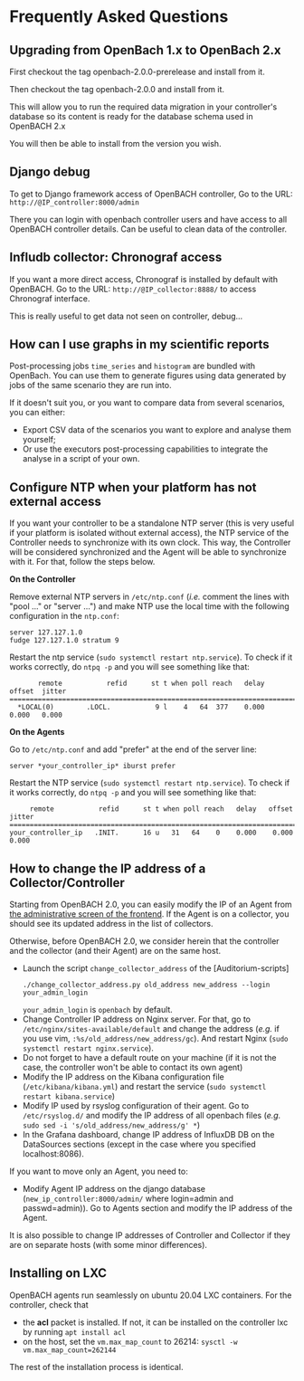 # Frequently Asked Questions

## Upgrading from OpenBach 1.x to OpenBach 2.x

First checkout the tag openbach-2.0.0-prerelease and install from it.

Then checkout the tag openbach-2.0.0 and install from it.

This will allow you to run the required data migration in your controller's
database so its content is ready for the database schema used in OpenBACH 2.x

You will then be able to install from the version you wish.

## Django debug

To get to Django framework access of OpenBACH controller,
Go to the URL: `http://@IP_controller:8000/admin`

There you can login with openbach controller users and have access to all OpenBACH controller details. 
Can be useful to clean data of the controller. 

## Infludb collector: Chronograf access

If you want a more direct access, Chronograf is installed by default with OpenBACH. 
Go to the URL: `http://@IP_collector:8888/` to access Chronograf interface. 

This is really useful to get data not seen on controller, debug...

## How can I use graphs in my scientific reports

Post-processing jobs `time_series` and `histogram` are bundled with OpenBach. You can use them
to generate figures using data generated by jobs of the same scenario they are run into.

If it doesn't suit you, or you want to compare data from several scenarios, you can either:
  * Export CSV data of the scenarios you want to explore and analyse them yourself;
  * Or use the executors post-processing capabilities to integrate the analyse in a script of your own.

## Configure NTP when your platform has not external access

If you want your controller to be a standalone NTP server (this is very useful if your
platform is isolated without external access), the NTP service of the Controller needs
to synchronize with its own clock. This way, the Controller will be considered synchronized
and the Agent will be able to synchronize with it. For that, follow the steps below.

__On the Controller__
 
Remove external NTP servers in `/etc/ntp.conf` (_i.e._ comment the lines with "pool ..."
or "server ...") and make NTP use the local time with the following configuration in the `ntp.conf`:

```
server 127.127.1.0
fudge 127.127.1.0 stratum 9
```

Restart the ntp service (`sudo systemctl restart ntp.service`). To check if it works
correctly, do `ntpq -p` and you will see something like that:

```
       remote           refid      st t when poll reach   delay   offset  jitter
==============================================================================
  *LOCAL(0)        .LOCL.           9 l    4   64  377    0.000    0.000   0.000
```

__On the Agents__

Go to `/etc/ntp.conf` and add "prefer" at the end of the server line:

```
server *your_controller_ip* iburst prefer
```

Restart the NTP service (`sudo systemctl restart ntp.service`). To check if it
works correctly, do `ntpq -p` and you will see something like that:

```
     remote           refid      st t when poll reach   delay   offset  jitter
==============================================================================
your_controller_ip   .INIT.      16 u   31   64    0    0.000    0.000   0.000
```

## How to change the IP address of a Collector/Controller

Starting from OpenBACH 2.0, you can easily modify the IP of an Agent from
[the administrative screen of the frontend](/src/auditorium/ihm/README.md#manage-agents).
If the Agent is on a collector, you should see its updated address in the list of collectors.

Otherwise, before OpenBACH 2.0, we consider herein that the controller and
the collector (and their Agent) are on the same host. 

  * Launch the script `change_collector_address` of the [Auditorium-scripts] 
    ```
    ./change_collector_address.py old_address new_address --login your_admin_login
    ```
    `your_admin_login` is `openbach` by default.
  * Change Controller IP address on Nginx server. For that, go to `/etc/nginx/sites-available/default`
    and change the address (_e.g._ if you use vim, `:%s/old_address/new_address/gc`). And restart
    Nginx (`sudo systemctl restart nginx.service`).
  * Do not forget to have a default route on your machine (if it is not the case, the controller
    won't be able to contact its own agent)
  * Modify the IP address on the Kibana configuration file (`/etc/kibana/kibana.yml`) and restart
    the service (`sudo systemctl restart kibana.service`)
  * Modify IP used by rsyslog configuration of their agent. Go to `/etc/rsyslog.d/` and modify
    the IP address of all openbach files (_e.g._ `sudo sed -i 's/old_address/new_address/g' *`)
  * In the Grafana dashboard, change IP address of InfluxDB DB on the DataSources sections
    (except in the case where you specified localhost:8086).

If you want to move only an Agent, you need to:
  * Modify Agent IP address on the django database (`new_ip_controller:8000/admin/`
    where login=admin and passwd=admin)). Go to Agents section and modify the IP address of the Agent.

It is also possible to change IP addresses of Controller and Collector if they are on
separate hosts (with some minor differences).

## Installing on LXC

OpenBACH agents run seamlessly on ubuntu 20.04 LXC containers. For the controller, check that
  * the **acl** packet is installed. If not, it can be installed on the controller
    lxc by running `apt install acl`
  * on the host, set the `vm.max_map_count` to 26214: `sysctl -w vm.max_map_count=262144`

The rest of the installation process is identical.


[1]: https://forge.net4sat.org/openbach/auditorium-scripts

